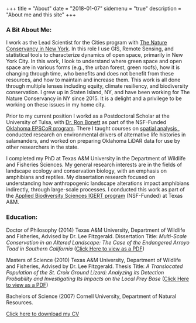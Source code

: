 +++
title = "About"
date = "2018-01-07"
sidemenu = "true"
description = "About me and this site"
+++

### A Bit About Me:

I work as the Lead Scientist for the Cities program with <a href="https://www.nature.org/en-us/about-us/where-we-work/united-states/new-york/" target="_About">The Nature Conservancy in New York</a>. In this role I use GIS, Remote Sensing, and statistical tools to characterize dynamics of open space, primarily in New York City. In this work, I look to understand where green space and open space are in various forms (e.g., the urban forest, green roofs), how it is changing through time, who benefits and does not benefit from these resources, and how to maintain and increase them. This work is all done through multiple lenses including equity, climate resiliency, and biodiversity conservation. I grew up in Staten Island, NY, and have been working for The Nature Conservancy in NY since 2015. It is a delight and a privilege to be working on these issues in my home city.

Prior to my current position I workd as a Postdoctoral Scholar at the University of Tulsa, with <a href="http://ronbonett.weebly.com/" target="_About">Dr. Ron Bonett</a> as part of the NSF-Funded <a href="http://www.okepscor.org/" target="_About">Oklahoma EPSCoR program</a>. There I taught courses on <a href="http://mltconsecol.github.io/TU_LandscapeAnalysis_Documents" target="_About"> spatial analysis </a>, conducted research on environmental drivers of alternative life histories in salamanders, and worked on preparing Oklahoma LiDAR data for use by other researchers in the state.

I completed my PhD at Texas A&amp;M University in the Department of Wildlife and Fisheries Sciences.  My general research interests are in the fields of landscape ecology and conservation biology, with an emphasis on amphibians and reptiles. My dissertation research focused on understanding how anthropogenic landscape alterations impact amphibians indirectly, through large-scale processes. I conducted this work as part of the <a href="http://biodiversity.tamu.edu" target="_About">Applied Biodiversity Sciences IGERT program</a> (NSF-Funded) at Texas A&M.

### Education: 
Doctor of Philosophy (2014) Texas A&amp;M
University, Department of Wildlife and Fisheries, Advised by Dr. Lee
Fitzgerald. Dissertation Title: *Multi-Scale Conservation in an Altered Landscape: The Case of the Endangered Arroyo Toad in Southern California* (<a href="./research/Treglia2014_Dissertation.pdf">Click Here to view as a PDF</a>)

Masters of Science (2010) Texas A&amp;M
University, Department of Wildlife and Fisheries, Advised by Dr. Lee
Fitzgerald. Thesis Title: *A Translocated Population of the St. Croix Ground Lizard: Analyzing its Detection Probability and Investigating Its Impacts on the Local Prey Base* (<a href="./research/Treglia2010_Thesis.pdf">Click Here to view as a PDF</a>)

Bachelors of Science (2007) Cornell University, Department of Natural Resources.

[Click here to download my CV](TregliaCV.pdf)
